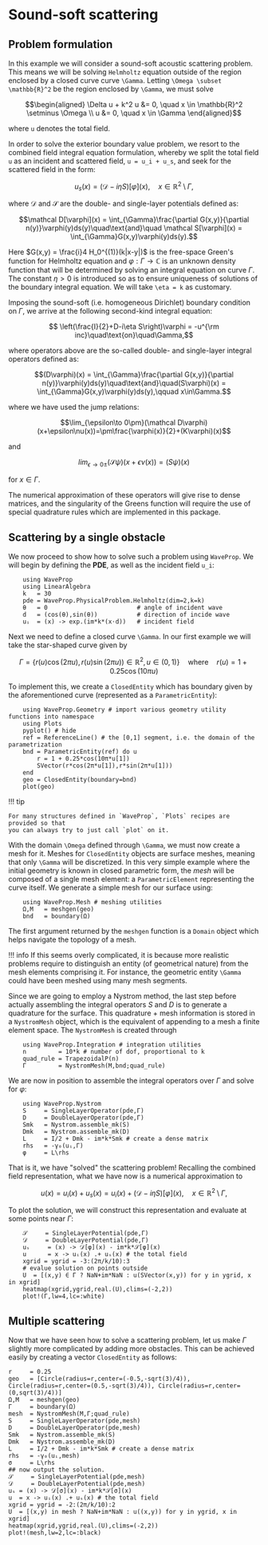 # Sound-soft scattering

## Problem formulation

In this example we will consider a sound-soft acoustic scattering problem. This
means we will be solving `Helmholtz` equation outside of the region enclosed by
a closed curve curve ``\Gamma``. Letting ``\Omega \subset \mathbb{R}^2`` be the
region enclosed by ``\Gamma``, we must solve

```math
\begin{aligned}
    \Delta u  + k^2 u &= 0, \quad x \in \mathbb{R}^2 \setminus \Omega \\
    u &= 0, \quad x \in \Gamma
\end{aligned}
```
where ``u`` denotes the total field. 

In order to solve the exterior boundary value problem, we resort to the combined
field integral equation formulation, whereby we split the total field ``u`` as an
incident and scattered field, ``u = u_i + u_s``, and seek for the scattered field
in the form:
```math
    u_s(x) = (\mathcal D-i\eta S)[\varphi](x),\quad x\in\mathbb R^2\setminus\Gamma,
```
where $\mathcal D$ and $\mathcal S$ are the double- and single-layer potentials defined as:
```math
\mathcal D[\varphi](x) = \int_{\Gamma}\frac{\partial G(x,y)}{\partial n(y)}\varphi(y)ds(y)\quad\text{and}\quad \mathcal S[\varphi](x) = \int_{\Gamma}G(x,y)\varphi(y)ds(y).
```

Here $G(x,y) = \frac{i}4 H_0^{(1)}(k|x-y|)$ is the free-space Green's function
for Helmholtz equation and $\varphi:\Gamma\to\mathbb C$ is an unknown density
function that will be determined by solving an integral equation on curve
$\Gamma$. The constant $\eta>0$ is introduced so as to ensure uniqueness of
solutions of
the boundary integral equation. We will take ``\eta = k`` as customary. 

Imposing the sound-soft (i.e. homogeneous Dirichlet) boundary condition on $\Gamma$, we arrive at the following second-kind integral equation:
```math
    \left(\frac{I}{2}+D-i\eta S\right)\varphi = -u^{\rm inc}\quad\text{on}\quad\Gamma,
```

where operators above are the so-called double- and single-layer integral
operators defined as:

```math
(D\varphi)(x) = \int_{\Gamma}\frac{\partial G(x,y)}{\partial n(y)}\varphi(y)ds(y)\quad\text{and}\quad(S\varphi)(x) = \int_{\Gamma}G(x,y)\varphi(y)ds(y),\qquad x\in\Gamma.
```
where we have used the jump relations:
```math
\lim_{\epsilon\to 0\pm}(\mathcal D\varphi)(x+\epsilon\nu(x))=\pm\frac{\varphi(x)}{2}+(K\varphi)(x)
```
and
```math
lim_{\epsilon\to 0\pm}(\mathcal S\psi)(x+\epsilon\nu(x))=(S\psi)(x)
```
for $x\in\Gamma.$

The numerical approximation of these operators will give rise to dense matrices,
and the singularity of the Greens function will require the use of special
quadrature rules which are implemented in this package. 

## Scattering by a single obstacle

We now proceed to show how to solve such a problem using `WaveProp`. We will
begin by defining the **PDE**, as well as the incident field ``u_i``:
```@example soundsoft-scattering sound-soft-scattering
    using WaveProp
    using LinearAlgebra
    k   = 30
    pde = WaveProp.PhysicalProblem.Helmholtz(dim=2,k=k)   
    θ   = 0                         # angle of incident wave
    d   = (cos(θ),sin(θ))           # direction of incide wave
    uᵢ  = (x) -> exp.(im*k*(x⋅d))   # incident field
```

Next we need to define a closed curve ``\Gamma``. In our first example we will
take the star-shaped curve given by 
```math
     \Gamma = \{r(u) \cos(2\pi u), r(u)\sin(2\pi u))\in\mathbb R^2,u\in (0,1)\} \quad \text{where} \quad
     r(u) = 1 + 0.25 \cos(10\pi u)
```
To implement this, we create a `ClosedEntity` which has boundary given by the
aforementioned curve (represented as a `ParametricEntity`):
```@example soundsoft-scattering sound-soft-scattering
    using WaveProp.Geometry # import various geometry utility functions into namespace
    using Plots
    pyplot() # hide
    ref = ReferenceLine() # the [0,1] segment, i.e. the domain of the parametrization
    bnd = ParametricEntity(ref) do u
        r = 1 + 0.25*cos(10π*u[1])     
        SVector(r*cos(2π*u[1]),r*sin(2π*u[1]))
    end     
    geo = ClosedEntity(boundary=bnd)
    plot(geo)
```

!!! tip

    For many structures defined in `WaveProp`, `Plots` recipes are provided so that
    you can always try to just call `plot` on it.

With the domain ``\Omega`` defined through ``\Gamma``, we must now create a mesh
for it. Meshes for `ClosedEntity` objects are surface meshes, meaning that
only `\Gamma` will be discretized. In this very simple example where the initial
geometry is known in closed parametric form, the *mesh* will be composed of a
single mesh element: a `ParametricElement` representing the curve itself. We
generate a simple mesh for our surface using:
```@example soundsoft-scattering sound-soft-scattering
    using WaveProp.Mesh # meshing utilities
    Ω,M   = meshgen(geo) 
    bnd   = boundary(Ω)
```
The first argument returned by the `meshgen` function is a `Domain` object which
helps navigate the topology of a mesh.

!!! info
    If this seems overly complicated, it is because more realistic problems
    require to distinguish an entity (of geometrical nature) from the 
    mesh elements comprising it. For instance, the geometric entity ``\Gamma``
    could have been meshed using many mesh segments.

Since we are going to employ a Nystrom method, the last step before actually
assembling the integral operators $S$ and $D$ is to generate a quadrature for
the surface. This quadrature + mesh information is stored in a `NystromMesh`
object, which is the equivalent of appending to a mesh a finite element space.
The `NystromMesh` is created through
```@example soundsoft-scattering sound-soft-scattering
    using WaveProp.Integration # integration utilities
    n         = 10*k # number of dof, proportional to k
    quad_rule = TrapezoidalP(n)
    Γ         = NystromMesh(M,bnd;quad_rule)
```

We are now in position to assemble the integral operators over $\Gamma$ and
solve for $\varphi$:
```@example soundsoft-scattering sound-soft-scattering
    using WaveProp.Nystrom
    S     = SingleLayerOperator(pde,Γ)
    D     = DoubleLayerOperator(pde,Γ)
    Smk   = Nystrom.assemble_mk(S)
    Dmk   = Nystrom.assemble_mk(D)
    L     = I/2 + Dmk - im*k*Smk # create a dense matrix
    rhs   = -γ₀(uᵢ,Γ)
    φ     = L\rhs
```

That is it, we have "solved" the scattering problem! Recalling the combined
field representation, what we have now is a numerical approximation to 
```math
    u(x) = u_i(x) + u_s(x) = u_i(x) + (\mathcal D-i\eta S)[\varphi](x),\quad x\in\mathbb R^2\setminus\Gamma,
```
To plot the solution, we will construct this representation and evaluate at some
points near $\Gamma$:
```@example soundsoft-scattering sound-soft-scattering
    𝒮     = SingleLayerPotential(pde,Γ)
    𝒟     = DoubleLayerPotential(pde,Γ)
    uₛ     = (x) -> 𝒟[φ](x) - im*k*𝒮[φ](x)
    u      = x -> uᵢ(x) .+ uₛ(x) # the total field
    xgrid = ygrid = -3:(2π/k/10):3
    # evalue solution on points outside
    U  = [(x,y) ∈ Γ ? NaN+im*NaN : u(SVector(x,y)) for y in ygrid, x in xgrid]
    heatmap(xgrid,ygrid,real.(U),clims=(-2,2))
    plot!(Γ,lw=4,lc=:white)
```

## Multiple scattering

Now that we have seen how to solve a scattering problem, let us make $\Gamma$
slightly more complicated by adding more obstacles. This can be achieved easily
by creating a vector `ClosedEntity` as follows:
```@example soundsoft-scattering sound-soft-scattering
r     = 0.25
geo   = [Circle(radius=r,center=(-0.5,-sqrt(3)/4)), Circle(radius=r,center=(0.5,-sqrt(3)/4)), Circle(radius=r,center=(0,sqrt(3)/4))]
Ω,M   = meshgen(geo)
Γ     = boundary(Ω)
mesh  = NystromMesh(M,Γ;quad_rule)
S     = SingleLayerOperator(pde,mesh)
D     = DoubleLayerOperator(pde,mesh)
Smk   = Nystrom.assemble_mk(S)
Dmk   = Nystrom.assemble_mk(D)
L     = I/2 + Dmk - im*k*Smk # create a dense matrix
rhs   = -γ₀(uᵢ,mesh)
σ     = L\rhs
## now output the solution. 
𝒮     = SingleLayerPotential(pde,mesh)
𝒟     = DoubleLayerPotential(pde,mesh)
uₛ = (x) -> 𝒟[σ](x) - im*k*𝒮[σ](x)
u  = x -> uᵢ(x) .+ uₛ(x) # the total field
xgrid = ygrid = -2:(2π/k/10):2
U  = [(x,y) in mesh ? NaN+im*NaN : u((x,y)) for y in ygrid, x in xgrid]
heatmap(xgrid,ygrid,real.(U),clims=(-2,2))
plot!(mesh,lw=2,lc=:black)
```





